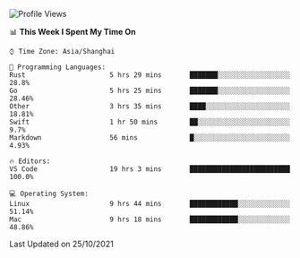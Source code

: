 <!--START_SECTION:waka-->
![Profile Views](http://img.shields.io/badge/Profile%20Views-0-blue)

📊 **This Week I Spent My Time On** 

```text
⌚︎ Time Zone: Asia/Shanghai

💬 Programming Languages: 
Rust                     5 hrs 29 mins       ███████░░░░░░░░░░░░░░░░░░   28.8% 
Go                       5 hrs 25 mins       ███████░░░░░░░░░░░░░░░░░░   28.46% 
Other                    3 hrs 35 mins       ████░░░░░░░░░░░░░░░░░░░░░   18.81% 
Swift                    1 hr 50 mins        ██░░░░░░░░░░░░░░░░░░░░░░░   9.7% 
Markdown                 56 mins             █░░░░░░░░░░░░░░░░░░░░░░░░   4.93%

🔥 Editors: 
VS Code                  19 hrs 3 mins       █████████████████████████   100.0%

💻 Operating System: 
Linux                    9 hrs 44 mins       ████████████░░░░░░░░░░░░░   51.14% 
Mac                      9 hrs 18 mins       ████████████░░░░░░░░░░░░░   48.86%

```


 Last Updated on 25/10/2021
<!--END_SECTION:waka-->
